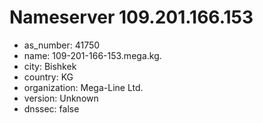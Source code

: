 # Nameserver 109.201.166.153

* as_number: 41750
* name: 109-201-166-153.mega.kg.
* city: Bishkek
* country: KG
* organization: Mega-Line Ltd.
* version: Unknown
* dnssec: false
